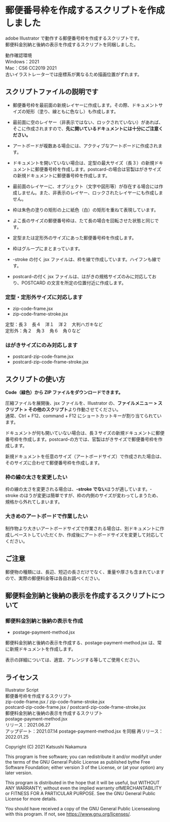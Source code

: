 # 郵便番号枠を作成するスクリプトを作成しました

adobe Illustrator で動作する郵便番号枠を作成するスクリプトです。  
郵便料金別納と後納の表示を作成するスクリプトを同梱しました。

動作確認環境  
Windows：2021  
Mac：CS6 CC2019 2021  
古いイラストレーターでは座標系が異なるため描画位置がずれます。

## スクリプトファイルの説明です

- 郵便番号枠を最前面の新規レイヤーに作成します。その際、ドキュメントサイズの矩形（塗り、線ともに色なし）も作成します。

- 最前面に空のレイヤー（非表示ではない、ロックされていない）があれば、そこに作成されますので、**先に開いているドキュメントには十分にご注意ください。**

- アートボードが複数ある場合には、アクティブなアートボードに作成されます。

- ドキュメントを開いていない場合は、定型の最大サイズ（長３）の新規ドキュメントに郵便番号枠を作成します。postcard-の場合は官製はがきサイズの新規ドキュメントに郵便番号枠を作成します。

- 最前面のレイヤーに、オブジェクト（文字や図形等）が存在する場合には作成しません。また、非表示のレイヤー、ロックされたレイヤーにも作成しません。

- 枠は朱色の塗りの矩形の上に紙色（白）の矩形を重ねて表現しています。

- よこ長のサイズの郵便番号枠は、たて長の場合を回転させた状態と同じです。

- 定型または定形外のサイズにあった郵便番号枠を作成します。

- 枠はグループにまとまっています。

- -stroke の付く jsx ファイルは、枠を線で作成しています。ハイフンも線です。

- postcard-の付く jsx ファイルは、はがきの規格サイズのみに対応しており、POSTCARD の文言を所定の位置付近に作成します。

### 定型・定形外サイズに対応します

- zip-code-frame.jsx
- zip-code-frame-stroke.jsx

定型：長３　長４　洋１　洋２　大判ハガキなど  
定形外：角２　角３　角６　角０など

### はがきサイズにのみ対応します

- postcard-zip-code-frame.jsx
- postcard-zip-code-frame-stroke.jsx

## スクリプトの使い方

**Code（緑色）から ZIP ファイルをダウンロードできます。**

圧縮ファイルを展開後、jsx ファイルを、Illustrator の、**ファイルメニュー > スクリプト > その他のスクリプト**より作動させてください。  
通常、Ctrl + F12、command + F12 にショートカットキーが割り当てられています。

ドキュメントが何も開いていない場合は、長３サイズの新規ドキュメントに郵便番号枠を作成します。postcard-の方では、官製はがきサイズで郵便番号枠を作成します。

新規ドキュメントを任意のサイズ（アートボードサイズ）で作成された場合は、そのサイズに合わせて郵便番号枠を作成します。

### 枠の線の太さを変更したい

枠の線の太さを変更される場合は、**-stroke でない**ほうが適しています。-stroke のほうが変更は簡単ですが、枠の内側のサイズが変わってしまうため、規格から外れてしまいます。

### 大きめのアートボードで作業したい

制作物より大きいアートボードサイズで作業される場合は、別ドキュメントに作成しペーストしていただくか、作成後にアートボードサイズを変更して対応してください。

## ご注意

郵便物の種類には、長辺、短辺の長さだけでなく、重量や厚さも含まれていますので、実際の郵便料金等は各自お調べください。

## 郵便料金別納と後納の表示を作成するスクリプトについて

### 郵便料金別納と後納の表示を作成

- postage-payment-method.jsx

郵便料金別納と後納の表示を作成する、postage-payment-method.jsx は、常に新規ドキュメントを作成します。

表示の詳細については、適宜、アレンジする等してご使用ください。

## ライセンス

Illustrator Script  
郵便番号枠を作成するスクリプト  
zip-code-frame.jsx / zip-code-frame-stroke.jsx  
postcard-zip-code-frame.jsx / postcard-zip-code-frame-stroke.jsx  
郵便料金別納と後納の表示を作成するスクリプト  
postage-payment-method.jsx  
リリース：2021.06.27  
アップデート：2021.07.14 postage-payment-method.jsx を同梱
再リリース：2022.01.25

Copyright (C) 2021 Katsushi Nakamura

This program is free software; you can redistribute it and/or modifyit under the terms of the GNU General Public License as published bythe Free Software Foundation; either version 3 of the License, or (at your option) any later version.

This program is distributed in the hope that it will be useful, but WITHOUT ANY WARRANTY; without even the implied warranty ofMERCHANTABILITY or FITNESS FOR A PARTICULAR PURPOSE. See the GNU General Public License for more details.

You should have received a copy of the GNU General Public Licensealong with this program. If not, see <https://www.gnu.org/licenses/>.
